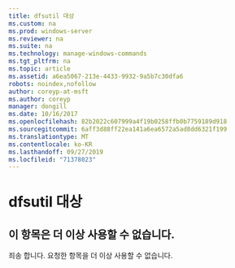 ```yaml
---
title: dfsutil 대상
ms.custom: na
ms.prod: windows-server
ms.reviewer: na
ms.suite: na
ms.technology: manage-windows-commands
ms.tgt_pltfrm: na
ms.topic: article
ms.assetid: a6ea5067-213e-4433-9932-9a5b7c30dfa6
robots: noindex,nofollow
author: coreyp-at-msft
ms.author: coreyp
manager: dongill
ms.date: 10/16/2017
ms.openlocfilehash: 82b2022c607999a4f19b0258ffb0b7759189d918
ms.sourcegitcommit: 6aff3d88ff22ea141a6ea6572a5ad8dd6321f199
ms.translationtype: MT
ms.contentlocale: ko-KR
ms.lasthandoff: 09/27/2019
ms.locfileid: "71378023"
---
```

# <a name="dfsutil-target"></a>dfsutil 대상



## <a name="this-topic-is-no-longer-available"></a>이 항목은 더 이상 사용할 수 없습니다.

죄송 합니다. 요청한 항목을 더 이상 사용할 수 없습니다.